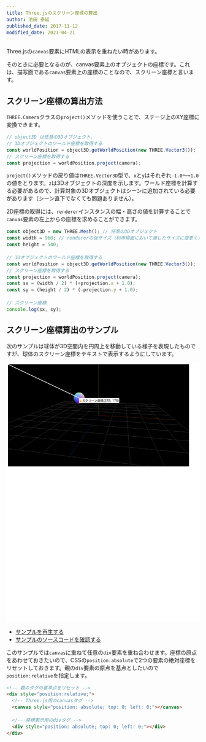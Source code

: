 ```yaml
---
title: Three.jsのスクリーン座標の算出
author: 池田 泰延
published_date: 2017-11-12
modified_date: 2021-04-21
---
```


Three.jsの`canvas`要素にHTMLの表示を重ねたい時があります。

そのときに必要となるのが、canvas要素上のオブジェクトの座標です。これは、描写面である`canvas`要素上の座標のことなので、スクリーン座標と言います。


## スクリーン座標の算出方法

`THREE.Camera`クラスの`project()`メソッドを使うことで、ステージ上のXY座標に変換できます。


```js
// object3D は任意の3Dオブジェクト。
// 3Dオブジェクトのワールド座標を取得する
const worldPosition = object3D.getWorldPosition(new THREE.Vector3());
// スクリーン座標を取得する
const projection = worldPosition.project(camera);
```

`project()`メソッドの戻り値は`THREE.Vector3D`型で、`x`と`y`はそれぞれ`-1.0`～`+1.0`の値をとります。`z`は3Dオブジェクトの深度を示します。ワールド座標を計算する必要があるので、計算対象の3Dオブジェクトはシーンに追加されている必要があります（シーン直下でなくても問題ありません）。


2D座標の取得には、`renderer`インスタンスの幅・高さの値を計算することで`canvas`要素の左上からの座標を求めることができます。


```js
const object3D = new THREE.Mesh(); // 任意の3Dオブジェクト
const width = 960; // rendererの仮サイズ（利用場面において適したサイズに変更ください）
const height = 540;

// 3Dオブジェクトのワールド座標を取得する
const worldPosition = object3D.getWorldPosition(new THREE.Vector3());
// スクリーン座標を取得する
const projection = worldPosition.project(camera);
const sx = (width / 2) * (+projection.x + 1.0);
const sy = (height / 2) * (-projection.y + 1.0);

// スクリーン座標
console.log(sx, sy);
```

## スクリーン座標算出のサンプル

次のサンプルは球体が3D空間内を円周上を移動している様子を表現したものですが、球体のスクリーン座標をテキストで表示するようにしています。

![](../imgs/position_project.png)

- [サンプルを再生する](https://ics-creative.github.io/tutorial-three/samples/position_project.html)
- [サンプルのソースコードを確認する](../samples/position_project.html)


このサンプルでは`canvas`に重ねて任意の`div`要素を重ね合わせます。座標の原点をあわせておきたいので、CSSの`position:absolute`で2つの要素の絶対座標をリセットしておきます。親の`div`要素の原点を基点としたいので`position:relative`を指定します。

```HTML
<!-- 親のタグの基準点をリセット -->
<div style="position:relative;">
  <!-- Three.js用のcanvasタグ -->
  <canvas style="position: absolute; top: 0; left: 0;"></canvas>

  <!-- 座標表示用のdivタグ -->
  <div style="position: absolute; top: 0; left: 0;"></div>
</div>
```
